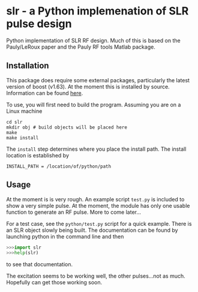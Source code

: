 # slr - a Python implemenation of SLR pulse design
Python implementation of SLR RF design.  Much of this is based on the Pauly/LeRoux paper and the Pauly RF tools Matlab package. 

## Installation

This package does require some external packages, particularly the latest version of boost (v1.63).  At the moment this is installed by source.  Information can be found [here](http://www.boost.org/doc/libs/1_63_0/more/getting_started/unix-variants.html).

To use, you will first need to build the program.  Assuming you are on a Linux machine
```shell
cd slr
mkdir obj # build objects will be placed here
make
make install
```
The `install` step determines where you place the install path.  The install location is established by 
```shell
INSTALL_PATH = /location/of/python/path
```
## Usage
At the moment is is very rough.  An example script `test.py` is included to show a very simple pulse.  At the moment, the module has only one usable function to generate an RF pulse.  More to come later...


For a test case, see the `python/test.py` script for a quick example.  There is an SLR object slowly being built.  The documentation can be found by launching python in the command line and then
```python
>>>import slr
>>>help(slr)
```
to see that documentation.


The excitation seems to be working well, the other pulses...not as much.  Hopefully can get those working soon.
